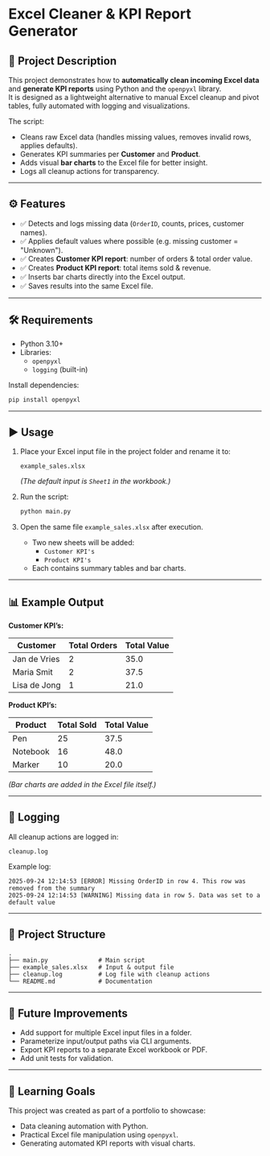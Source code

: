 # Excel Cleaner & KPI Report Generator

## 📌 Project Description
This project demonstrates how to **automatically clean incoming Excel data** and **generate KPI reports** using Python and the `openpyxl` library.  
It is designed as a lightweight alternative to manual Excel cleanup and pivot tables, fully automated with logging and visualizations.

The script:
- Cleans raw Excel data (handles missing values, removes invalid rows, applies defaults).
- Generates KPI summaries per **Customer** and **Product**.
- Adds visual **bar charts** to the Excel file for better insight.
- Logs all cleanup actions for transparency.

---

## ⚙️ Features
- ✅ Detects and logs missing data (`OrderID`, counts, prices, customer names).  
- ✅ Applies default values where possible (e.g. missing customer = "Unknown").  
- ✅ Creates **Customer KPI report**: number of orders & total order value.  
- ✅ Creates **Product KPI report**: total items sold & revenue.  
- ✅ Inserts bar charts directly into the Excel output.  
- ✅ Saves results into the same Excel file.  

---

## 🛠️ Requirements
- Python 3.10+  
- Libraries:
  - `openpyxl`
  - `logging` (built-in)

Install dependencies:
```bash
pip install openpyxl
```

---

## ▶️ Usage
1. Place your Excel input file in the project folder and rename it to:
   ```
   example_sales.xlsx
   ```
   *(The default input is `Sheet1` in the workbook.)*

2. Run the script:
   ```bash
   python main.py
   ```

3. Open the same file `example_sales.xlsx` after execution.  
   - Two new sheets will be added:
     - `Customer KPI's`
     - `Product KPI's`
   - Each contains summary tables and bar charts.

---

## 📊 Example Output
**Customer KPI’s:**

| Customer     | Total Orders | Total Value |
|--------------|--------------|-------------|
| Jan de Vries | 2            | 35.0        |
| Maria Smit   | 2            | 37.5        |
| Lisa de Jong | 1            | 21.0        |

**Product KPI’s:**

| Product  | Total Sold | Total Value |
|----------|------------|-------------|
| Pen      | 25         | 37.5        |
| Notebook | 16         | 48.0        |
| Marker   | 10         | 20.0        |

*(Bar charts are added in the Excel file itself.)*

---

## 📝 Logging
All cleanup actions are logged in:
```
cleanup.log
```

Example log:
```
2025-09-24 12:14:53 [ERROR] Missing OrderID in row 4. This row was removed from the summary
2025-09-24 12:14:53 [WARNING] Missing data in row 5. Data was set to a default value
```

---

## 📂 Project Structure
```
.
├── main.py              # Main script
├── example_sales.xlsx   # Input & output file
├── cleanup.log          # Log file with cleanup actions
└── README.md            # Documentation
```

---

## 🚀 Future Improvements
- Add support for multiple Excel input files in a folder.  
- Parameterize input/output paths via CLI arguments.  
- Export KPI reports to a separate Excel workbook or PDF.  
- Add unit tests for validation.  

---

## 📖 Learning Goals
This project was created as part of a portfolio to showcase:
- Data cleaning automation with Python.  
- Practical Excel file manipulation using `openpyxl`.  
- Generating automated KPI reports with visual charts.  
